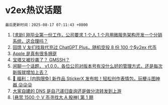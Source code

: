 # v2ex热议话题

`最后更新时间：2025-08-17 07:11:43 +0800`

1. [[求助] 刚毕业第一份工作，公司要求 1 个人 1 个月用微服务架构开发一个分销系统，这合理吗？](https://www.v2ex.com/t/1152832)
1. [回馈 V 友们找我代充过 ChatGPT Plus，随机空投 8 份 100 个$v2ex 代币](https://www.v2ex.com/t/1152838)
1. [Apple 是真有很多拥趸](https://www.v2ex.com/t/1152797)
1. [宝塔又被抄袭了？ GMSSH？](https://www.v2ex.com/t/1152822)
1. [闲聊一个话题， v1.0.0，各位公司对版本号有没什么好的管理方式，还是每次新版就增加上去？](https://www.v2ex.com/t/1152788)
1. [🎁 福利：[内购限免] 新作品 StickerX 发布啦！轻松创作表情包，玩梗斗图神器 😜😜😜](https://www.v2ex.com/t/1152848)
1. [大家自建的 DNS 是自己递归查询还是做分流转发到上游](https://www.v2ex.com/t/1152862)
1. [[悬赏 1500 个 V 币寻找大 A 股神] 第 1 期](https://www.v2ex.com/t/1152798)

